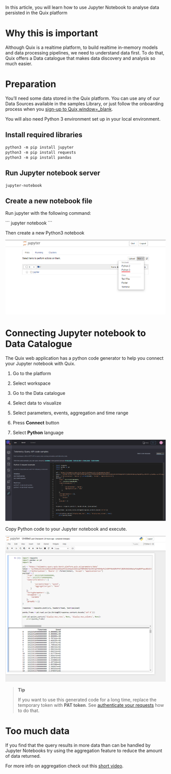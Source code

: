 In this article, you will learn how to use Jupyter Notebook to analyse
data persisted in the Quix platform

# Why this is important

Although Quix is a realtime platform, to build realtime in-memory models
and data processing pipelines, we need to understand data first. To do
that, Quix offers a Data catalogue that makes data discovery and
analysis so much easier.

# Preparation

You’ll need some data stored in the Quix platform. You can use any of
our Data Sources available in the samples Library, or just follow the
onboarding process when you [sign-up to
Quix,window=\_blank](https://portal.platform.quix.ai/self-sign-up?xlink=docs).

You will also need Python 3 environment set up in your local
environment.

## Install required libraries

``` shell
python3 -m pip install jupyter
python3 -m pip install requests
python3 -m pip install pandas
```

## Run Jupyter notebook server

``` shell
jupyter-notebook
```

## Create a new notebook file

Run jupyter with the following command:

\`\`\` jupyter notebook \`\`\`

Then create a new Python3 notebook

![how-to/jupyter-wb/new-file.png](../images/how-to/jupyter-wb/new-file.png)

# Connecting Jupyter notebook to Data Catalogue

The Quix web application has a python code generator to help you connect
your Jupyter notebook with Quix.

1.  Go to the platform

2.  Select workspace

3.  Go to the Data catalogue

4.  Select data to visualize

5.  Select parameters, events, aggregation and time range

6.  Press **Connect** button

7.  Select **Python** language

![how-to/jupyter-wb/connect-python.png](../images/how-to/jupyter-wb/connect-python.png)

Copy Python code to your Jupyter notebook and execute.

![how-to/jupyter-wb/jupyter-results.png](../images/how-to/jupyter-wb/jupyter-results.png)

> **Tip**
> 
> If you want to use this generated code for a long time, replace the
> temporary token with **PAT token**. See [authenticate your
> requests](../../apis/data-catalogue-api/authenticate.md) how to do that.

# Too much data

If you find that the query results in more data than can be handled by
Jupyter Notebooks try using the aggregation feature to reduce the amount
of data returned.

For more info on aggregation check out this [short
video](https://youtu.be/fnEPnIunyxA).
